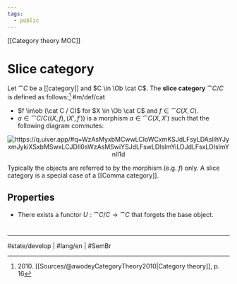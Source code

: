 ```yaml
---
tags:
  - public
---
```

[[Category theory MOC]]
# Slice category

Let $\cat C$ be a [[category]] and $C \in \Ob \cat C$.
The **slice category** $\cat C / C$ is defined as follows:[^2010] #m/def/cat 

- $f \in\ob (\cat C / C)$ for $X \in \Ob \cat C$ and $f \in \cat C(X,C)$.
- $a \in \cat C / C ((X,f), (X',f'))$ is a morphism $a \in \cat C(X,X')$ such that the following diagram commutes:

<p align="center"><img align="center" src="https://i.upmath.me/svg/%0A%5Cusetikzlibrary%7Bcalc%7D%0A%5Cusetikzlibrary%7Bdecorations.pathmorphing%7D%0A%5Ctikzset%7Bcurve%2F.style%3D%7Bsettings%3D%7B%231%7D%2Cto%20path%3D%7B(%5Ctikztostart)%0A%20%20%20%20..%20controls%20(%24(%5Ctikztostart)!%5Cpv%7Bpos%7D!(%5Ctikztotarget)!%5Cpv%7Bheight%7D!270%3A(%5Ctikztotarget)%24)%0A%20%20%20%20and%20(%24(%5Ctikztostart)!1-%5Cpv%7Bpos%7D!(%5Ctikztotarget)!%5Cpv%7Bheight%7D!270%3A(%5Ctikztotarget)%24)%0A%20%20%20%20..%20(%5Ctikztotarget)%5Ctikztonodes%7D%7D%2C%0A%20%20%20%20settings%2F.code%3D%7B%5Ctikzset%7Bquiver%2F.cd%2C%231%7D%0A%20%20%20%20%20%20%20%20%5Cdef%5Cpv%23%231%7B%5Cpgfkeysvalueof%7B%2Ftikz%2Fquiver%2F%23%231%7D%7D%7D%2C%0A%20%20%20%20quiver%2F.cd%2Cpos%2F.initial%3D0.35%2Cheight%2F.initial%3D0%7D%0A%5Ctikzset%7Btail%20reversed%2F.code%3D%7B%5Cpgfsetarrowsstart%7Btikzcd%20to%7D%7D%7D%0A%5Ctikzset%7B2tail%2F.code%3D%7B%5Cpgfsetarrowsstart%7BImplies%5Breversed%5D%7D%7D%7D%0A%5Ctikzset%7B2tail%20reversed%2F.code%3D%7B%5Cpgfsetarrowsstart%7BImplies%7D%7D%7D%0A%5Ctikzset%7Bno%20body%2F.style%3D%7B%2Ftikz%2Fdash%20pattern%3Don%200%20off%201mm%7D%7D%0A%25%20https%3A%2F%2Fq.uiver.app%2F%23q%3DWzAsMyxbMCwwLCIoWCxmKSJdLFsyLDAsIihYJyxmJykiXSxbMSwxLCJDIl0sWzAsMSwiYSJdLFswLDIsImYiLDJdLFsxLDIsImYnIl1d%0A%5C%5B%5Cbegin%7Btikzcd%7D%0A%09%7B(X%2Cf)%7D%20%26%26%20%7B(X'%2Cf')%7D%20%5C%5C%0A%09%26%20C%0A%09%5Carrow%5B%22a%22%2C%20from%3D1-1%2C%20to%3D1-3%5D%0A%09%5Carrow%5B%22f%22'%2C%20from%3D1-1%2C%20to%3D2-2%5D%0A%09%5Carrow%5B%22%7Bf'%7D%22%2C%20from%3D1-3%2C%20to%3D2-2%5D%0A%5Cend%7Btikzcd%7D%5C%5D%0A#invert" alt="https://q.uiver.app/#q=WzAsMyxbMCwwLCIoWCxmKSJdLFsyLDAsIihYJyxmJykiXSxbMSwxLCJDIl0sWzAsMSwiYSJdLFswLDIsImYiLDJdLFsxLDIsImYnIl1d" /></p>


[^2010]: 2010\. [[Sources/@awodeyCategoryTheory2010|Category theory]], p. 16

Typically the objects are referred to by the morphism (e.g. $f$) only. 
A slice category is a special case of a [[Comma category]].

## Properties
- There exists a functor $U : \cat C / C \to \cat C$ that forgets the base object.

#
---
#state/develop | #lang/en | #SemBr

